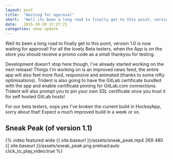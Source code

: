 ```yaml
---
layout: post
title:  "Waiting for approval"
short:  "Well its been a long road to finally get to this point, version 1.0 is now waiting for approval! For all our lovely Beta testers, when the App is on the store you should receive a promo code as a small thankyou for testing."
date:   2015-10-20 11:27:21
categories: news update
---
```

Well its been a long road to finally get to this point, version 1.0 is now waiting for approval! For all the lovely Beta testers, when the App is on the store you should receive a promo code as a small thankyou for testing.

Development doesn't stop here though, I've already started working on the next release! Things I'm working on is an improved news feed, the entire app will also feel more fluid, responsive and animated (thanks to some nifty optimisations). Trident is also going to have the GitLab certificate bundled with the app and enable certificate pinning for GitLab.com connections. Trident will also prompt you to pin your own SSL certificate once you trust it for self hosted GitLab hosts!

For our beta testers, oops yes I've broken the current build in HockeyApp, sorry about that! Expect a much improved build in a week or so.

## Sneak Peak (of version 1.1)

{% video featured wide {{ site.baseurl }}/assets/sneak_peak.mp4 269 480 {{ site.baseurl }}/assets/sneak_peak.png preload:auto click_to_play_video:true %}
